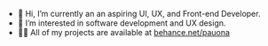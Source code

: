 - 👋 Hi, I’m currently an an aspiring UI, UX, and Front-end Developer.
- 👀 I’m interested in software development and UX design.
- 👨‍💻 All of my projects are available at [behance.net/pauona](https://www.behance.net/pauona)

<!---
paulineona/paulineona is a ✨ special ✨ repository because its `README.md` (this file) appears on your GitHub profile.
You can click the Preview link to take a look at your changes.
--->
